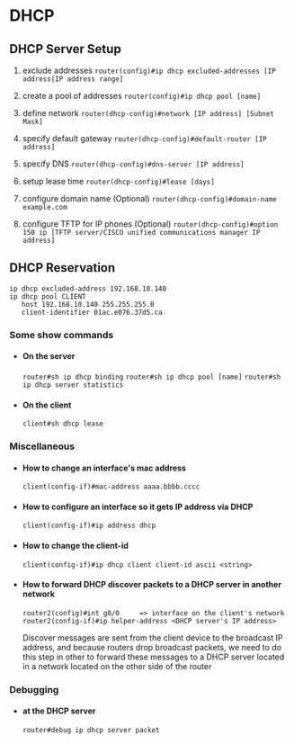 # DHCP
## DHCP Server Setup

1.   exclude addresses
	`router(config)#ip dhcp excluded-addresses [IP address|IP address range]`

2.   create a pool of addresses
	`router(config)#ip dhcp pool [name]`

3.   define network
	`router(dhcp-config)#network [IP address] [Subnet Mask]`

4.   specify default gateway
	`router(dhcp-config)#default-router [IP address]`

5.   specify DNS
	`router(dhcp-config)#dns-server [IP address]`

6.   setup lease time
	`router(dhcp-config)#lease [days]`

7.   configure domain name (Optional)
	`router(dhcp-config)#domain-name example.com`

8.   configure TFTP for IP phones (Optional)
	`router(dhcp-config)#option 150 ip [TFTP server/CISCO unified communications manager IP address]`


## DHCP Reservation

```
ip dhcp excluded-address 192.168.10.140
ip dhcp pool CLIENT
   host 192.168.10.140 255.255.255.0
   client-identifier 01ac.e076.37d5.ca
```
### Some show commands

- #### On the server
  `router#sh ip dhcp binding`
  `router#sh ip dhcp pool [name]`
  `router#sh ip dhcp server statistics`

- #### On the client
  `client#sh dhcp lease`

### Miscellaneous

- #### How to change an interface's mac address
  `client(config-if)#mac-address aaaa.bbbb.cccc`

- #### How to configure an interface so it gets IP address via DHCP
  `client(config-if)#ip address dhcp`

- #### How to change the client-id
  `client(config-if)#ip dhcp client client-id ascii <string>`

- #### How to forward DHCP discover packets to a DHCP server in another network
  `router2(config)#int g0/0     => interface on the client's network`
  `router2(config-if)#ip helper-address <DHCP server's IP address>`

	Discover messages are sent from the client device to the broadcast
	IP address, and because routers drop broadcast packets, we need to
	do this step in other to forward these messages to a DHCP server
	located in a network located on the other side of the router


### Debugging

- #### at the DHCP server
	`router#debug ip dhcp server packet`